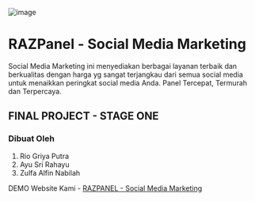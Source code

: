 ![image](https://raw.githubusercontent.com/Pucuk1337/KM-Hacktiv8/main/First-Stage/img/Banner-Final-Project-Stage-One.png)

# RAZPanel - Social Media Marketing

Social Media Marketing ini menyediakan berbagai layanan terbaik dan berkualitas dengan harga yg sangat terjangkau dari semua social media untuk menaikkan peringkat social media Anda. Panel Tercepat, Termurah dan Terpercaya.

## FINAL PROJECT - STAGE ONE

### Dibuat Oleh

1. Rio Griya Putra
2. Ayu Sri Rahayu
3. Zulfa Alfin Nabilah

DEMO Website Kami - [RAZPANEL - Social Media Marketing](https://razpanel.netlify.app/)
